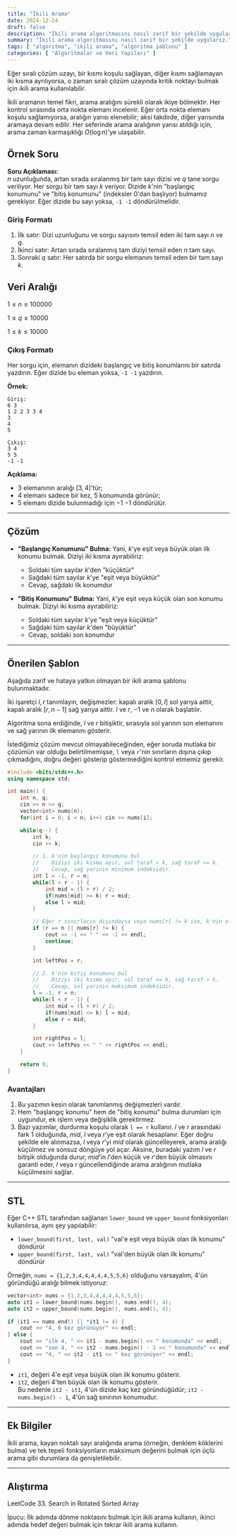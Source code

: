 ```yaml
---
title: "İkili Arama"
date: 2024-12-24
draft: false
description: "İkili arama algoritmasını nasıl zarif bir şekilde uygularız."
summary: "İkili arama algoritmasını nasıl zarif bir şekilde uygularız."
tags: [ "algoritma", "ikili arama", "algoritma şablonu" ]
categories: [ "Algoritmalar ve Veri Yapıları" ]
---
```


Eğer sıralı çözüm uzayı, bir kısmı koşulu sağlayan, diğer kısmı sağlamayan iki kısma ayrılıyorsa, o zaman sıralı çözüm uzayında kritik noktayı bulmak için ikili arama kullanılabilir.

İkili aramanın temel fikri, arama aralığını sürekli olarak ikiye bölmektir. Her kontrol sırasında orta nokta elemanı incelenir. Eğer orta nokta elemanı koşulu sağlamıyorsa, aralığın yarısı elenebilir; aksi takdirde, diğer yarısında aramaya devam edilir. Her seferinde arama aralığının yarısı atıldığı için, arama zaman karmaşıklığı $O(\log n)$'ye ulaşabilir.

## Örnek Soru

**Soru Açıklaması:**  
$n$ uzunluğunda, artan sırada sıralanmış bir tam sayı dizisi ve $q$ tane sorgu veriliyor. Her sorgu bir tam sayı $k$ veriyor. Dizide $k$'nin "başlangıç konumunu" ve "bitiş konumunu" (indeksler 0'dan başlıyor) bulmamız gerekiyor. Eğer dizide bu sayı yoksa, `-1 -1` döndürülmelidir.

### Giriş Formatı

1. İlk satır: Dizi uzunluğunu ve sorgu sayısını temsil eden iki tam sayı $n$ ve $q$.
2. İkinci satır: Artan sırada sıralanmış tam diziyi temsil eden $n$ tam sayı.
3. Sonraki $q$ satır: Her satırda bir sorgu elemanını temsil eden bir tam sayı $k$.

## Veri Aralığı

$1 \leq n \leq 100000$

$1 \leq q \leq 10000$

$1 \leq k \leq 10000$

### Çıkış Formatı

Her sorgu için, elemanın dizideki başlangıç ve bitiş konumlarını bir satırda yazdırın. Eğer dizide bu eleman yoksa, `-1 -1` yazdırın.

**Örnek:**

```
Giriş:
6 3
1 2 2 3 3 4
3
4
5

Çıkış:
3 4
5 5
-1 -1
```

**Açıklama:**

- $3$ elemanının aralığı $[3, 4]$'tür;
- $4$ elemanı sadece bir kez, $5$ konumunda görünür;
- $5$ elemanı dizide bulunmadığı için $-1$ $-1$ döndürülür.

---

## Çözüm

- **"Başlangıç Konumunu" Bulma:**
  Yani, $k$'ye eşit veya büyük olan ilk konumu bulmak. Diziyi iki kısma ayırabiliriz:
    - Soldaki tüm sayılar $k$'den "küçüktür"
    - Sağdaki tüm sayılar $k$'ye "eşit veya büyüktür"
    - Cevap, sağdaki ilk konumdur

- **"Bitiş Konumunu" Bulma:**
  Yani, $k$'ye eşit veya küçük olan son konumu bulmak. Diziyi iki kısma ayırabiliriz:
    - Soldaki tüm sayılar $k$'ye "eşit veya küçüktür"
    - Sağdaki tüm sayılar $k$'den "büyüktür"
    - Cevap, soldaki son konumdur

---

## Önerilen Şablon

Aşağıda zarif ve hataya yatkın olmayan bir ikili arama şablonu bulunmaktadır.

İki işaretçi $l, r$ tanımlayın, değişmezler: kapalı aralık $[0, l]$ sol yarıya aittir, kapalı aralık $[r, n - 1]$ sağ yarıya aittir. $l$ ve $r$, $-1$ ve $n$ olarak başlatılır.

Algoritma sona erdiğinde, $l$ ve $r$ bitişiktir, sırasıyla sol yarının son elemanını ve sağ yarının ilk elemanını gösterir.

İstediğimiz çözüm mevcut olmayabileceğinden, eğer soruda mutlaka bir çözümün var olduğu belirtilmemişse, `l` veya `r`'nin sınırların dışına çıkıp çıkmadığını, doğru değeri gösterip göstermediğini kontrol etmemiz gerekir.

```cpp
#include <bits/stdc++.h>
using namespace std;

int main() {
    int n, q;
    cin >> n >> q;
    vector<int> nums(n);
    for(int i = 0; i < n; i++) cin >> nums[i];

    while(q--) {
        int k;
        cin >> k;

        // 1. k'nin başlangıç konumunu bul
        //    Diziyi iki kısma ayır, sol taraf < k, sağ taraf >= k.
        //    Cevap, sağ yarının minimum indeksidir.
        int l = -1, r = n;
        while(l < r - 1) {
            int mid = (l + r) / 2;
            if(nums[mid] >= k) r = mid; 
            else l = mid;
        }

        // Eğer r sınırların dışındaysa veya nums[r] != k ise, k'nin olmadığını gösterir
        if (r == n || nums[r] != k) {
            cout << -1 << " " << -1 << endl;
            continue;
        }

        int leftPos = r;

        // 2. k'nin bitiş konumunu bul
        //    Diziyi iki kısma ayır, sol taraf <= k, sağ taraf > k.
        //    Cevap, sol yarının maksimum indeksidir.
        l = -1, r = n;
        while(l < r - 1) {
            int mid = (l + r) / 2;
            if(nums[mid] <= k) l = mid;
            else r = mid;
        }

        int rightPos = l;
        cout << leftPos << " " << rightPos << endl;
    }

    return 0;
}
```

### Avantajları

1. Bu yazımın kesin olarak tanımlanmış değişmezleri vardır.
2. Hem "başlangıç konumu" hem de "bitiş konumu" bulma durumları için uygundur, ek işlem veya değişiklik gerektirmez.
3. Bazı yazımlar, durdurma koşulu olarak `l == r` kullanır. $l$ ve $r$ arasındaki fark $1$ olduğunda, $mid$, $l$ veya $r$'ye eşit olarak hesaplanır. Eğer doğru şekilde ele alınmazsa, $l$ veya $r$'yi $mid$ olarak güncelleyerek, arama aralığı küçülmez ve sonsuz döngüye yol açar. Aksine, buradaki yazım $l$ ve $r$ bitişik olduğunda durur, $mid$'in $l$'den küçük ve $r$'den büyük olmasını garanti eder, $l$ veya $r$ güncellendiğinde arama aralığının mutlaka küçülmesini sağlar.

---

## STL

Eğer C++ STL tarafından sağlanan `lower_bound` ve `upper_bound` fonksiyonları kullanılırsa, aynı şey yapılabilir:

- `lower_bound(first, last, val)` "val'e eşit veya büyük olan ilk konumu" döndürür
- `upper_bound(first, last, val)` "val'den büyük olan ilk konumu" döndürür

Örneğin, `nums = {1,2,3,4,4,4,4,4,5,5,6}` olduğunu varsayalım, 4'ün göründüğü aralığı bilmek istiyoruz:

```cpp
vector<int> nums = {1,2,3,4,4,4,4,4,5,5,6};
auto it1 = lower_bound(nums.begin(), nums.end(), 4);
auto it2 = upper_bound(nums.begin(), nums.end(), 4);

if (it1 == nums.end() || *it1 != 4) {
    cout << "4, 0 kez görünüyor" << endl;
} else {
    cout << "ilk 4, " << it1 - nums.begin() << " konumunda" << endl;
    cout << "son 4, " << it2 - nums.begin() - 1 << " konumunda" << endl;
    cout << "4, " << it2 - it1 << " kez görünüyor" << endl;
}
```

- `it1`, değeri $4$'e eşit veya büyük olan ilk konumu gösterir.
- `it2`, değeri $4$'ten büyük olan ilk konumu gösterir.  
  Bu nedenle `it2 - it1`, $4$'ün dizide kaç kez göründüğüdür; `it2 - nums.begin() - 1`, $4$'ün sağ sınırının konumudur.

---

## Ek Bilgiler

İkili arama, kayan noktalı sayı aralığında arama (örneğin, denklem köklerini bulma) ve tek tepeli fonksiyonların maksimum değerini bulmak için üçlü arama gibi durumlara da genişletilebilir.

---

## Alıştırma

LeetCode 33. Search in Rotated Sorted Array

İpucu: İlk adımda dönme noktasını bulmak için ikili arama kullanın, ikinci adımda hedef değeri bulmak için tekrar ikili arama kullanın.